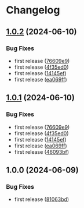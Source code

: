 # Changelog

## [1.0.2](https://github.com/py-course-if-2019-team/image_storage/compare/backend-cli-v1.0.1...backend-cli-v1.0.2) (2024-06-10)


### Bug Fixes

* first release ([76609e9](https://github.com/py-course-if-2019-team/image_storage/commit/76609e93f298798606b2ff77ecac03248ec71f42))
* first release ([4f35ed0](https://github.com/py-course-if-2019-team/image_storage/commit/4f35ed03dda0d634f8311dac9ec161c3cfeec1e8))
* first release ([14145ef](https://github.com/py-course-if-2019-team/image_storage/commit/14145ef67134efb6a7710ebe8f6bb70d99b58a17))
* first release ([ea069ff](https://github.com/py-course-if-2019-team/image_storage/commit/ea069ff7559341cab61150acfc2e0ff921f80ee0))

## [1.0.1](https://github.com/py-course-if-2019-team/image_storage/compare/backend-cli-v1.0.0...backend-cli-v1.0.1) (2024-06-10)


### Bug Fixes

* first release ([76609e9](https://github.com/py-course-if-2019-team/image_storage/commit/76609e93f298798606b2ff77ecac03248ec71f42))
* first release ([4f35ed0](https://github.com/py-course-if-2019-team/image_storage/commit/4f35ed03dda0d634f8311dac9ec161c3cfeec1e8))
* first release ([14145ef](https://github.com/py-course-if-2019-team/image_storage/commit/14145ef67134efb6a7710ebe8f6bb70d99b58a17))
* first release ([ea069ff](https://github.com/py-course-if-2019-team/image_storage/commit/ea069ff7559341cab61150acfc2e0ff921f80ee0))
* first release ([46093bf](https://github.com/py-course-if-2019-team/image_storage/commit/46093bf294ddf9a91d33598d07405d06d5582881))

## 1.0.0 (2024-06-09)


### Bug Fixes

* first release ([81063bd](https://github.com/py-course-if-2019-team/image_storage/commit/81063bd9c5bb0000061f6c552dc361dbd4703351))
